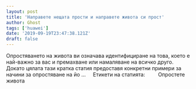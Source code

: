 ```yaml
---
layout: post
title: 'Направете нещата прости и направете живота си прост'
author: Ghost
tags: ['huawei']
date: '2019-09-19T23:47:38.121Z'
draft: false
---
```


Опростяването на живота ви означава идентифициране на това, което е най-важно за вас и премахване или намаляване на всичко друго. Докато цялата тази кратка статия предоставя конкретни примери за начини за опростяване на йо ...     Етикети на статията:         Опростете живота
